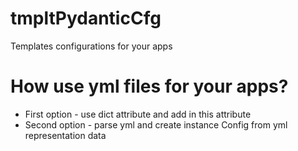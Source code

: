 # tmpltPydanticCfg
Templates configurations for your apps

# How use yml files for your apps?
  * First option - use dict attribute and add in this attribute
  * Second option - parse yml and create instance Config from yml representation data
